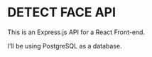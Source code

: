 # DETECT FACE API

This is an Express.js API for a React Front-end. 

I'll be using PostgreSQL as a database. 
